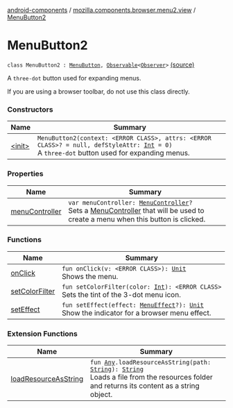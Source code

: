 [android-components](../../index.md) / [mozilla.components.browser.menu2.view](../index.md) / [MenuButton2](./index.md)

# MenuButton2

`class MenuButton2 : `[`MenuButton`](../../mozilla.components.concept.menu/-menu-button/index.md)`, `[`Observable`](../../mozilla.components.support.base.observer/-observable/index.md)`<`[`Observer`](../../mozilla.components.concept.menu/-menu-button/-observer/index.md)`>` [(source)](https://github.com/mozilla-mobile/android-components/blob/master/components/browser/menu2/src/main/java/mozilla/components/browser/menu2/view/MenuButton2.kt#L32)

A `three-dot` button used for expanding menus.

If you are using a browser toolbar, do not use this class directly.

### Constructors

| Name | Summary |
|---|---|
| [&lt;init&gt;](-init-.md) | `MenuButton2(context: <ERROR CLASS>, attrs: <ERROR CLASS>? = null, defStyleAttr: `[`Int`](https://kotlinlang.org/api/latest/jvm/stdlib/kotlin/-int/index.html)` = 0)`<br>A `three-dot` button used for expanding menus. |

### Properties

| Name | Summary |
|---|---|
| [menuController](menu-controller.md) | `var menuController: `[`MenuController`](../../mozilla.components.concept.menu/-menu-controller/index.md)`?`<br>Sets a [MenuController](../../mozilla.components.concept.menu/-menu-controller/index.md) that will be used to create a menu when this button is clicked. |

### Functions

| Name | Summary |
|---|---|
| [onClick](on-click.md) | `fun onClick(v: <ERROR CLASS>): `[`Unit`](https://kotlinlang.org/api/latest/jvm/stdlib/kotlin/-unit/index.html)<br>Shows the menu. |
| [setColorFilter](set-color-filter.md) | `fun setColorFilter(color: `[`Int`](https://kotlinlang.org/api/latest/jvm/stdlib/kotlin/-int/index.html)`): <ERROR CLASS>`<br>Sets the tint of the 3-dot menu icon. |
| [setEffect](set-effect.md) | `fun setEffect(effect: `[`MenuEffect`](../../mozilla.components.concept.menu.candidate/-menu-effect.md)`?): `[`Unit`](https://kotlinlang.org/api/latest/jvm/stdlib/kotlin/-unit/index.html)<br>Show the indicator for a browser menu effect. |

### Extension Functions

| Name | Summary |
|---|---|
| [loadResourceAsString](../../mozilla.components.support.test.file/kotlin.-any/load-resource-as-string.md) | `fun `[`Any`](https://kotlinlang.org/api/latest/jvm/stdlib/kotlin/-any/index.html)`.loadResourceAsString(path: `[`String`](https://kotlinlang.org/api/latest/jvm/stdlib/kotlin/-string/index.html)`): `[`String`](https://kotlinlang.org/api/latest/jvm/stdlib/kotlin/-string/index.html)<br>Loads a file from the resources folder and returns its content as a string object. |
